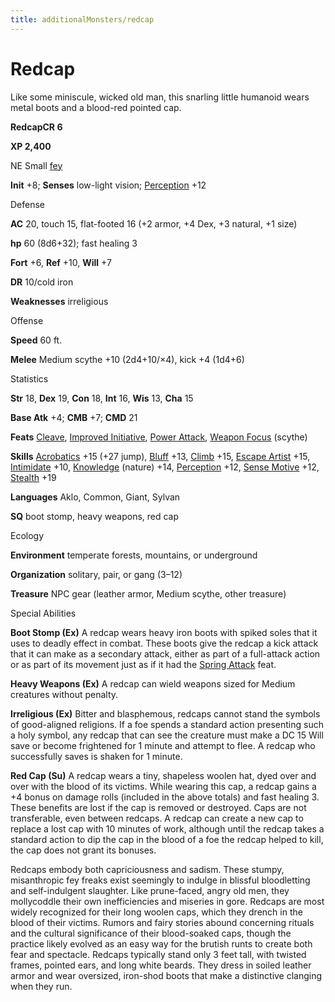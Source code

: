 ```yaml
---
title: additionalMonsters/redcap
---
```

# Redcap

Like some miniscule, wicked old man, this snarling little humanoid wears metal boots and a blood-red pointed cap.

**RedcapCR 6**

**XP 2,400**

NE Small [fey](monsters/creatureTypes.md#_fey)

**Init** +8; **Senses** low-light vision; [Perception](additionalMonsters/../skills/perception.md#_perception) +12

Defense

**AC** 20, touch 15, flat-footed 16 (+2 armor, +4 Dex, +3 natural, +1 size)

**hp** 60 (8d6+32); fast healing 3

**Fort** +6, **Ref** +10, **Will** +7

**DR** 10/cold iron

**Weaknesses** irreligious

Offense

**Speed** 60 ft.

**Melee** Medium scythe +10 (2d4+10/×4), kick +4 (1d4+6)

Statistics

**Str** 18, **Dex** 19, **Con** 18, **Int** 16, **Wis** 13, **Cha** 15

**Base Atk** +4; **CMB** +7; **CMD** 21

**Feats** [Cleave](additionalMonsters/../feats.md#_cleave), [Improved Initiative](additionalMonsters/../feats.md#_improved-initiative), [Power Attack](additionalMonsters/../feats.md#_power-attack), [Weapon Focus](additionalMonsters/../feats.md#_weapon-focus) (scythe)

**Skills** [Acrobatics](additionalMonsters/../skills/acrobatics.md#_acrobatics) +15 (+27 jump), [Bluff](additionalMonsters/../skills/bluff.md#_bluff) +13, [Climb](additionalMonsters/../skills/climb.md#_climb) +15, [Escape Artist](additionalMonsters/../skills/escapeArtist.md#_escape-artist) +15, [Intimidate](additionalMonsters/../skills/intimidate.md#_intimidate) +10, [Knowledge](additionalMonsters/../skills/knowledge.md#_knowledge) (nature) +14, [Perception](additionalMonsters/../skills/perception.md#_perception) +12, [Sense Motive](additionalMonsters/../skills/senseMotive.md#_sense-motive) +12, [Stealth](additionalMonsters/../skills/stealth.md#_stealth) +19

**Languages** Aklo, Common, Giant, Sylvan

**SQ** boot stomp, heavy weapons, red cap

Ecology

**Environment** temperate forests, mountains, or underground

**Organization** solitary, pair, or gang (3–12)

**Treasure** NPC gear (leather armor, Medium scythe, other treasure)

Special Abilities

**Boot Stomp (Ex)** A redcap wears heavy iron boots with spiked soles that it uses to deadly effect in combat. These boots give the redcap a kick attack that it can make as a secondary attack, either as part of a full-attack action or as part of its movement just as if it had the [Spring Attack](additionalMonsters/../feats.md#_spring-attack) feat.

**Heavy Weapons (Ex)** A redcap can wield weapons sized for Medium creatures without penalty.

**Irreligious (Ex)** Bitter and blasphemous, redcaps cannot stand the symbols of good-aligned religions. If a foe spends a standard action presenting such a holy symbol, any redcap that can see the creature must make a DC 15 Will save or become frightened for 1 minute and attempt to flee. A redcap who successfully saves is shaken for 1 minute.

**Red Cap (Su)** A redcap wears a tiny, shapeless woolen hat, dyed over and over with the blood of its victims. While wearing this cap, a redcap gains a +4 bonus on damage rolls (included in the above totals) and fast healing 3. These benefits are lost if the cap is removed or destroyed. Caps are not transferable, even between redcaps. A redcap can create a new cap to replace a lost cap with 10 minutes of work, although until the redcap takes a standard action to dip the cap in the blood of a foe the redcap helped to kill, the cap does not grant its bonuses.

Redcaps embody both capriciousness and sadism. These stumpy, misanthropic fey freaks exist seemingly to indulge in blissful bloodletting and self-indulgent slaughter. Like prune-faced, angry old men, they mollycoddle their own inefficiencies and miseries in gore. Redcaps are most widely recognized for their long woolen caps, which they drench in the blood of their victims. Rumors and fairy stories abound concerning rituals and the cultural significance of their blood-soaked caps, though the practice likely evolved as an easy way for the brutish runts to create both fear and spectacle. Redcaps typically stand only 3 feet tall, with twisted frames, pointed ears, and long white beards. They dress in soiled leather armor and wear oversized, iron-shod boots that make a distinctive clanging when they run.

